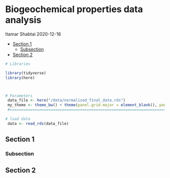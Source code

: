 Biogeochemical properties data analysis
================
Itamar Shabtai
2020-12-16

  - [Section 1](#section-1)
      - [Subsection](#subsection)
  - [Section 2](#section-2)

``` r
# Libraries

library(tidyverse)
library(here)



# Parameters
 data_file <- here("/data/normalized_final_data.rds")
 my_theme <- theme_bw() + theme(panel.grid.major = element_blank(), panel.grid.minor = element_blank())
 #===============================================================================

# load data
 data <- read_rds(data_file)
```

## Section 1

### Subsection

## Section 2
